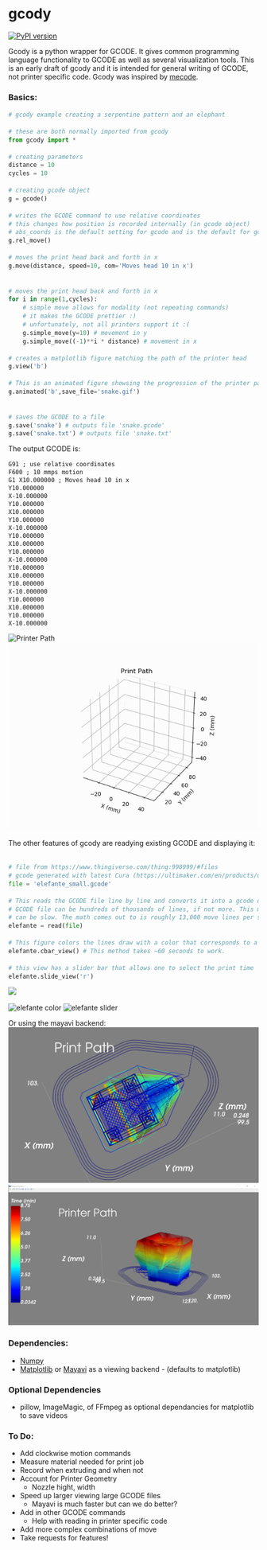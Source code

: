 # gcody #

[![PyPI version](https://badge.fury.io/py/gcody.svg)](https://badge.fury.io/py/gcody)

Gcody is a python wrapper for GCODE. It gives common programming language functionality to GCODE as well as several visualization tools.
This is an early draft of gcody and it is intended for general writing of GCODE, not printer specific code.
Gcody was inspired by [mecode](https://github.com/jminardi/mecode).


### Basics: ###

```python
# gcody example creating a serpentine pattern and an elephant

# these are both normally imported from gcody
from gcody import *

# creating parameters
distance = 10
cycles = 10

# creating gcode object
g = gcode()

# writes the GCODE command to use relative coordinates
# this changes how position is recorded internally (in gcode object)
# abs_coords is the default setting for gcode and is the default for gcody as well
g.rel_move()

# moves the print head back and forth in x
g.move(distance, speed=10, com='Moves head 10 in x')


# moves the print head back and forth in x
for i in range(1,cycles):
    # simple move allows for modality (not repeating commands)
    # it makes the GCODE prettier :)
    # unfortunately, not all printers support it :(
    g.simple_move(y=10) # movement in y
    g.simple_move((-1)**i * distance) # movement in x

# creates a matplotlib figure matching the path of the printer head
g.view('b')

# This is an animated figure showsing the progression of the printer path
g.animated('b',save_file='snake.gif')


# saves the GCODE to a file
g.save('snake') # outputs file 'snake.gcode'
g.save('snake.txt') # outputs file 'snake.txt'
```

The output GCODE is:
```GCODE
G91 ; use relative coordinates
F600 ; 10 mmps motion
G1 X10.000000 ; Moves head 10 in x
Y10.000000  
X-10.000000  
Y10.000000  
X10.000000  
Y10.000000  
X-10.000000  
Y10.000000  
X10.000000  
Y10.000000  
X-10.000000  
Y10.000000  
X10.000000  
Y10.000000  
X-10.000000  
Y10.000000  
X10.000000  
Y10.000000  
X-10.000000  
```

![Printer Path](demo/test_path.png)
![Snake Gif](demo/snake.gif)



The other features of gcody are readying existing GCODE and displaying it:
```python

# file from https://www.thingiverse.com/thing:998999/#files
# gcode generated with latest Cura (https://ultimaker.com/en/products/ultimaker-cura-software)
file = 'elefante_small.gcode'

# This reads the GCODE file line by line and converts it into a gcode object
# GCODE file can be hundreds of thousands of lines, if not more. This means reading them
# can be slow. The math comes out to is roughly 13,000 move lines per second.
elefante = read(file)

# This figure colors the lines draw with a color that corresponds to a print time
elefante.cbar_view() # This method takes ~60 seconds to work.

# this view has a slider bar that allows one to select the print time
elefante.slide_view('r')
```

<img src="demo/elefante_model.PNG" width="500">

![elefante color](demo/elefante.png)
![elefante slider](demo/elefante_slide.png)

Or using the mayavi backend:
![elefante mayavi color](demo/elefante_mayavi.jpg)
![elefante mayavi cbar](demo/elefante_mayavi_cbar.jpg)




### Dependencies: ###
* [Numpy](https://github.com/numpy/numpy)
* [Matplotlib](https://github.com/matplotlib/matplotlib) or [Mayavi](http://docs.enthought.com/mayavi/mayavi/) as a viewing backend - (defaults to matplotlib)


### Optional Dependencies ###
* pillow, ImageMagic, of FFmpeg as optional dependancies for matplotlib to save videos


### To Do: ###
* Add clockwise motion commands
* Measure material needed for print job
* Record when extruding and when not
* Account for Printer Geometry
  - Nozzle hight, width
* Speed up larger viewing large GCODE files
  - Mayavi is much faster but can we do better?
* Add in other GCODE commands
  - Help with reading in printer specific code
* Add more complex combinations of move
* Take requests for features!
